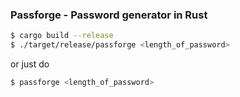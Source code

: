 ### Passforge - Password generator in Rust

```zsh
$ cargo build --release
$ ./target/release/passforge <length_of_password> 
```
or just do

```zsh
$ passforge <length_of_password>
```

